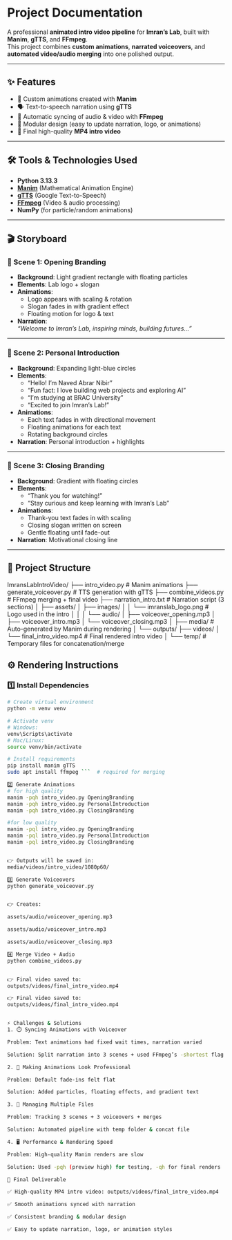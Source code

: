# Project Documentation

A professional **animated intro video pipeline** for **Imran’s Lab**, built with **Manim**, **gTTS**, and **FFmpeg**.  
This project combines **custom animations**, **narrated voiceovers**, and **automated video/audio merging** into one polished output.

---

## ✨ Features
- 🎨 Custom animations created with **Manim**  
- 🗣️ Text-to-speech narration using **gTTS**  
- 🎼 Automatic syncing of audio & video with **FFmpeg**  
- 📂 Modular design (easy to update narration, logo, or animations)  
- 🎥 Final high-quality **MP4 intro video**  

---

## 🛠️ Tools & Technologies Used
- **Python 3.13.3**  
- **[Manim](https://www.manim.community/)** (Mathematical Animation Engine)  
- **[gTTS](https://pypi.org/project/gTTS/)** (Google Text-to-Speech)  
- **[FFmpeg](https://ffmpeg.org/)** (Video & audio processing)  
- **NumPy** (for particle/random animations)  

---

## 🎬 Storyboard

### 🎥 Scene 1: Opening Branding
- **Background**: Light gradient rectangle with floating particles  
- **Elements**: Lab logo + slogan  
- **Animations**:  
  - Logo appears with scaling & rotation  
  - Slogan fades in with gradient effect  
  - Floating motion for logo & text  
- **Narration**:  
  *“Welcome to Imran’s Lab, inspiring minds, building futures...”*  

---

### 🎥 Scene 2: Personal Introduction
- **Background**: Expanding light-blue circles  
- **Elements**:  
  - “Hello! I’m Naved Abrar Nibir”  
  - “Fun fact: I love building web projects and exploring AI”  
  - “I’m studying at BRAC University”  
  - “Excited to join Imran’s Lab!”  
- **Animations**:  
  - Each text fades in with directional movement  
  - Floating animations for each text  
  - Rotating background circles  
- **Narration**: Personal introduction + highlights  

---

### 🎥 Scene 3: Closing Branding
- **Background**: Gradient with floating circles  
- **Elements**:  
  - “Thank you for watching!”  
  - “Stay curious and keep learning with Imran’s Lab”  
- **Animations**:  
  - Thank-you text fades in with scaling  
  - Closing slogan written on screen  
  - Gentle floating until fade-out  
- **Narration**: Motivational closing line  

---

## 📂 Project Structure
ImransLabIntroVideo/
├── intro_video.py             # Manim animations
├── generate_voiceover.py      # TTS generation with gTTS
├── combine_videos.py          # FFmpeg merging + final video
├── narration_intro.txt        # Narration script (3 sections)
│
├── assets/
│   ├── images/
│   │   └── imranslab_logo.png # Logo used in the intro
│   │
│   └── audio/
│       ├── voiceover_opening.mp3
│       ├── voiceover_intro.mp3
│       └── voiceover_closing.mp3
│
├── media/                     # Auto-generated by Manim during rendering
│
└── outputs/
    ├── videos/
    │   └── final_intro_video.mp4  # Final rendered intro video
    │
    └── temp/                      # Temporary files for concatenation/merge



## ⚙️ Rendering Instructions

### 1️⃣ Install Dependencies
```bash
# Create virtual environment
python -m venv venv

# Activate venv
# Windows:
venv\Scripts\activate
# Mac/Linux:
source venv/bin/activate

# Install requirements
pip install manim gTTS
sudo apt install ffmpeg ```  # required for merging

2️⃣ Generate Animations
# for high quality
manim -pqh intro_video.py OpeningBranding
manim -pqh intro_video.py PersonalIntroduction
manim -pqh intro_video.py ClosingBranding

#for low quality
manim -pql intro_video.py OpeningBranding
manim -pql intro_video.py PersonalIntroduction
manim -pql intro_video.py ClosingBranding


👉 Outputs will be saved in:
media/videos/intro_video/1080p60/

3️⃣ Generate Voiceovers
python generate_voiceover.py


👉 Creates:

assets/audio/voiceover_opening.mp3

assets/audio/voiceover_intro.mp3

assets/audio/voiceover_closing.mp3

4️⃣ Merge Video + Audio
python combine_videos.py


👉 Final video saved to:
outputs/videos/final_intro_video.mp4

👉 Final video saved to:
outputs/videos/final_intro_video.mp4


⚡ Challenges & Solutions
1. ⏱️ Syncing Animations with Voiceover

Problem: Text animations had fixed wait times, narration varied

Solution: Split narration into 3 scenes + used FFmpeg’s -shortest flag

2. 🎨 Making Animations Look Professional

Problem: Default fade-ins felt flat

Solution: Added particles, floating effects, and gradient text

3. 📂 Managing Multiple Files

Problem: Tracking 3 scenes + 3 voiceovers + merges

Solution: Automated pipeline with temp folder & concat file

4. 🖥️ Performance & Rendering Speed

Problem: High-quality Manim renders are slow

Solution: Used -pqh (preview high) for testing, -qh for final renders

🎯 Final Deliverable

✅ High-quality MP4 intro video: outputs/videos/final_intro_video.mp4

✅ Smooth animations synced with narration

✅ Consistent branding & modular design

✅ Easy to update narration, logo, or animation styles